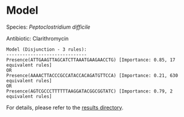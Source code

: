 
# Model

Species: *Peptoclostridium difficile*

Antibiotic: Clarithromycin

```
Model (Disjunction - 3 rules):
------------------------------
Presence(ATTGAAGTTAGCATCTTAAATGAAGAACCTG) [Importance: 0.85, 17 equivalent rules]
OR
Presence(AAAACTTACCCGCCATACCACAGATGTTCCA) [Importance: 0.21, 630 equivalent rules]
OR
Presence(AGTCGCCCTTTTTTAAGGATACGGCGGTATC) [Importance: 0.79, 2 equivalent rules]

```

For details, please refer to the [results directory](../../../../../results/scm_b/peptoclostridium%20difficile/clarithromycin/repeat_8/).

